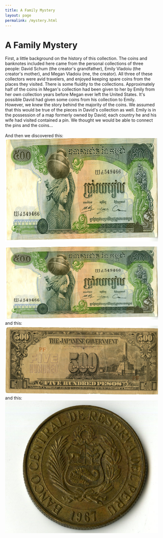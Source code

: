 ```yaml
---
title: A Family Mystery
layout: page
permalink: /mystery.html
---
```

# A Family Mystery    
First, a little background on the history of this collection. The coins and banknotes included here came from the personal collections of three people: David Schum (the creator's grandfather), Emily Vladoiu (the creator's mother), and Megan Vladoiu (me, the creator). All three of these collectors were avid travelers, and enjoyed keeping spare coins from the places they visited. There is some fluidity to the collections. Approximately half of the coins in Megan's collection had been given to her by Emily from her own collection years before Megan ever left the United States. It's possible David had given some coins from his collection to Emily.    
However, we knew the story behind the majority of the coins. We assumed that this would be true of the pieces in David's collection as well. Emily is in the possession of a map formerly owned by David; each country he and his wife had visited contained a pin. We thought we would be able to connect the pins and the coins...    
<br>
And then we discovered this:  
<img src="https://github.com/mvladoiu/threegenerationsofcoincollecting/blob/main/images/013b.jpg?raw=true" width="792" height="341">

![500 riel](https://github.com/mvladoiu/threegenerationsofcoincollecting/blob/main/images/013b.jpg?raw=true)
<br>
and this:     
![100 pesos](https://github.com/mvladoiu/threegenerationsofcoincollecting/blob/main/images/014b.jpg?raw=true)
<br>
and this:     
![1 sol](https://github.com/mvladoiu/threegenerationsofcoincollecting/blob/main/images/030b.jpg?raw=true)

